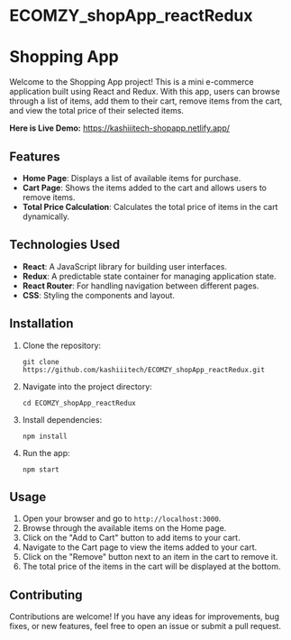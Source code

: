 # ECOMZY_shopApp_reactRedux

# Shopping App

Welcome to the Shopping App project! This is a mini e-commerce application built using React and Redux. With this app, users can browse through a list of items, add them to their cart, remove items from the cart, and view the total price of their selected items.

**Here is Live Demo:** https://kashiiitech-shopapp.netlify.app/

## Features

- **Home Page**: Displays a list of available items for purchase.
- **Cart Page**: Shows the items added to the cart and allows users to remove items.
- **Total Price Calculation**: Calculates the total price of items in the cart dynamically.

## Technologies Used

- **React**: A JavaScript library for building user interfaces.
- **Redux**: A predictable state container for managing application state.
- **React Router**: For handling navigation between different pages.
- **CSS**: Styling the components and layout.

## Installation

1. Clone the repository:

    ```
    git clone https://github.com/kashiiitech/ECOMZY_shopApp_reactRedux.git
    ```

2. Navigate into the project directory:

    ```
    cd ECOMZY_shopApp_reactRedux
    ```

3. Install dependencies:

    ```
    npm install
    ```

4. Run the app:

    ```
    npm start
    ```

## Usage

1. Open your browser and go to `http://localhost:3000`.
2. Browse through the available items on the Home page.
3. Click on the "Add to Cart" button to add items to your cart.
4. Navigate to the Cart page to view the items added to your cart.
5. Click on the "Remove" button next to an item in the cart to remove it.
6. The total price of the items in the cart will be displayed at the bottom.

## Contributing

Contributions are welcome! If you have any ideas for improvements, bug fixes, or new features, feel free to open an issue or submit a pull request.
